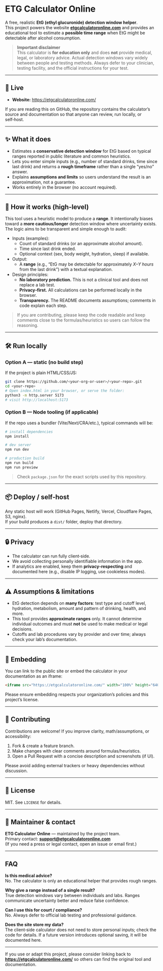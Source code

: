 # ETG Calculator Online

A free, realistic **EtG (ethyl glucuronide) detection window helper**.  
This project powers the website **[etgcalculatoronline.com](https://etgcalculatoronline.com/)** and provides an educational tool to estimate a **possible time range** when EtG might be detectable after alcohol consumption.

> **Important disclaimer**  
> This calculator is **for education only** and does **not** provide medical, legal, or laboratory advice. Actual detection windows vary widely between people and testing methods. Always defer to your clinician, testing facility, and the official instructions for your test.

---

## 🔗 Live
- **Website:** https://etgcalculatoronline.com/

If you are reading this on GitHub, the repository contains the calculator’s source and documentation so that anyone can review, run locally, or self‑host.

---

## ✨ What it does
- Estimates a **conservative detection window** for EtG based on typical ranges reported in public literature and common heuristics.
- Lets you enter simple inputs (e.g., number of standard drinks, time since last drink) and returns a **rough timeframe** rather than a single “yes/no” answer.
- Explains **assumptions and limits** so users understand the result is an approximation, not a guarantee.
- Works entirely in the browser (no account required).

---

## 🧠 How it works (high‑level)
This tool uses a heuristic model to produce a **range**. It intentionally biases toward a **more cautious/longer** detection window where uncertainty exists. The logic aims to be transparent and simple enough to audit:

- Inputs (examples):
  - Count of standard drinks (or an approximate alcohol amount).
  - Time since last drink ended.
  - Optional context (sex, body weight, hydration, sleep) if available.  
- Output:
  - A **range** (e.g., “EtG may be detectable for approximately _X–Y hours_ from the last drink”) with a textual explanation.
- Design principles:
  - **No laboratory prediction.** This is not a clinical tool and does not replace a lab test.
  - **Privacy‑first.** All calculations can be performed locally in the browser.
  - **Transparency.** The README documents assumptions; comments in code explain each step.

> If you are contributing, please keep the code readable and keep comments close to the formulas/heuristics so users can follow the reasoning.

---

## 🛠 Run locally

### Option A — static (no build step)
If the project is plain HTML/CSS/JS:
```bash
git clone https://github.com/<your-org-or-user>/<your-repo>.git
cd <your-repo>
# Open index.html in your browser, or serve the folder:
python3 -m http.server 5173
# visit http://localhost:5173
```

### Option B — Node tooling (if applicable)
If the repo uses a bundler (Vite/Next/CRA/etc.), typical commands will be:
```bash
# install dependencies
npm install

# dev server
npm run dev

# production build
npm run build
npm run preview
```
> Check `package.json` for the exact scripts used by this repository.

---

## 📦 Deploy / self‑host
Any static host will work (GitHub Pages, Netlify, Vercel, Cloudflare Pages, S3, nginx).  
If your build produces a `dist/` folder, deploy that directory.

---

## 🔒 Privacy
- The calculator can run fully client‑side.  
- We avoid collecting personally identifiable information in the app.  
- If analytics are enabled, keep them **privacy‑respecting** and documented here (e.g., disable IP logging, use cookieless modes).

---

## ⚠️ Assumptions & limitations
- EtG detection depends on **many factors**: test type and cutoff level, hydration, metabolism, amount and pattern of drinking, health, and more.
- This tool provides **approximate ranges** only. It cannot determine individual outcomes and must **not** be used to make medical or legal decisions.
- Cutoffs and lab procedures vary by provider and over time; always check your lab’s documentation.

---

## 🧩 Embedding
You can link to the public site or embed the calculator in your documentation as an iframe:
```html
<iframe src="https://etgcalculatoronline.com/" width="100%" height="640" style="border:0;" loading="lazy"></iframe>
```
Please ensure embedding respects your organization’s policies and this project’s license.

---

## 🤝 Contributing
Contributions are welcome! If you improve clarity, math/assumptions, or accessibility:
1. Fork & create a feature branch.
2. Make changes with clear comments around formulas/heuristics.
3. Open a Pull Request with a concise description and screenshots (if UI).

Please avoid adding external trackers or heavy dependencies without discussion.

---

## 📄 License
MIT. See `LICENSE` for details.

---

## 👋 Maintainer & contact
**ETG Calculator Online** — maintained by the project team.  
Primary contact: **support@etgcalculatoronline.com**  
(If you need a press or legal contact, open an issue or email first.)

---

## FAQ

**Is this medical advice?**  
No. The calculator is only an educational helper that provides rough ranges.

**Why give a range instead of a single result?**  
True detection windows vary between individuals and labs. Ranges communicate uncertainty better and reduce false confidence.

**Can I use this for court / compliance?**  
No. Always defer to official lab testing and professional guidance.

**Does the site store my data?**  
The client‑side calculator does not need to store personal inputs; check the code for details. If a future version introduces optional saving, it will be documented here.

---

If you use or adapt this project, please consider linking back to **https://etgcalculatoronline.com/** so others can find the original tool and documentation.
